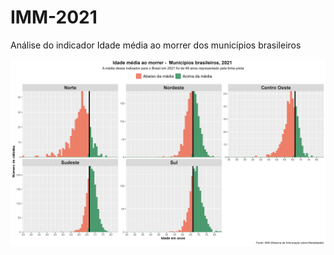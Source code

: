 # IMM-2021
 Análise do indicador Idade média ao morrer dos municípios brasileiros

![Alt text](grafico.png?raw=true "Gráfico 1")
